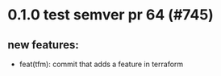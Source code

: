 # 0.1.0 test semver pr 64 (#745)

## new features:
* feat(tfm): commit that adds a feature in terraform

